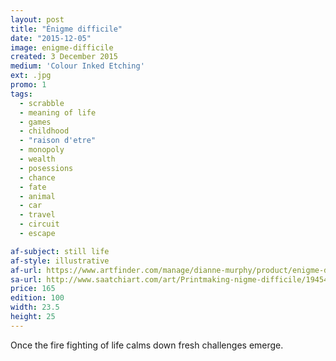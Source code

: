```yaml
---
layout: post
title: "Énigme difficile"
date: "2015-12-05"
image: enigme-difficile
created: 3 December 2015
medium: 'Colour Inked Etching'
ext: .jpg
promo: 1
tags:
  - scrabble
  - meaning of life
  - games
  - childhood
  - "raison d'etre"
  - monopoly
  - wealth
  - posessions
  - chance
  - fate
  - animal
  - car
  - travel
  - circuit
  - escape

af-subject: still life
af-style: illustrative
af-url: https://www.artfinder.com/manage/dianne-murphy/product/enigme-difficile/
sa-url: http://www.saatchiart.com/art/Printmaking-nigme-difficile/19454/2732060/view
price: 165
edition: 100
width: 23.5
height: 25
---
```


Once the fire fighting of life calms down fresh challenges emerge.
